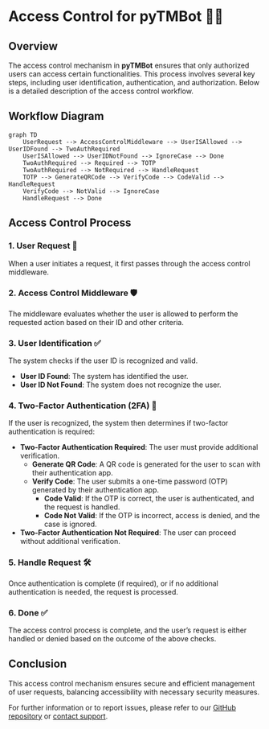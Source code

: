 # Access Control for pyTMBot 🚪🔐

## Overview

The access control mechanism in **pyTMBot** ensures that only authorized users can access certain functionalities. This
process involves several key steps, including user identification, authentication, and authorization. Below is a
detailed description of the access control workflow.

## Workflow Diagram

```mermaid
graph TD
    UserRequest --> AccessControlMiddleware --> UserISAllowed --> UserIDFound --> TwoAuthRequired
    UserISAllowed --> UserIDNotFound --> IgnoreCase --> Done
    TwoAuthRequired --> Required --> TOTP
    TwoAuthRequired --> NotRequired --> HandleRequest
    TOTP --> GenerateQRCode --> VerifyCode --> CodeValid --> HandleRequest
    VerifyCode --> NotValid --> IgnoreCase
    HandleRequest --> Done
```

## Access Control Process

### 1. User Request 📲

When a user initiates a request, it first passes through the access control middleware.

### 2. Access Control Middleware 🛡️

The middleware evaluates whether the user is allowed to perform the requested action based on their ID and other
criteria.

### 3. User Identification ✅

The system checks if the user ID is recognized and valid.

- **User ID Found**: The system has identified the user.
- **User ID Not Found**: The system does not recognize the user.

### 4. Two-Factor Authentication (2FA) 🔐

If the user is recognized, the system then determines if two-factor authentication is required:

- **Two-Factor Authentication Required**: The user must provide additional verification.
    - **Generate QR Code**: A QR code is generated for the user to scan with their authentication app.
    - **Verify Code**: The user submits a one-time password (OTP) generated by their authentication app.
        - **Code Valid**: If the OTP is correct, the user is authenticated, and the request is handled.
        - **Code Not Valid**: If the OTP is incorrect, access is denied, and the case is ignored.
- **Two-Factor Authentication Not Required**: The user can proceed without additional verification.

### 5. Handle Request 🛠️

Once authentication is complete (if required), or if no additional authentication is needed, the request is processed.

### 6. Done ✅

The access control process is complete, and the user’s request is either handled or denied based on the outcome of the
above checks.

## Conclusion

This access control mechanism ensures secure and efficient management of user requests, balancing accessibility with
necessary security measures.

For further information or to report issues, please refer to
our [GitHub repository](https://github.com/orenlab/pytmbot/issues) or [contact support](mailto:support@pytmbot.com).
